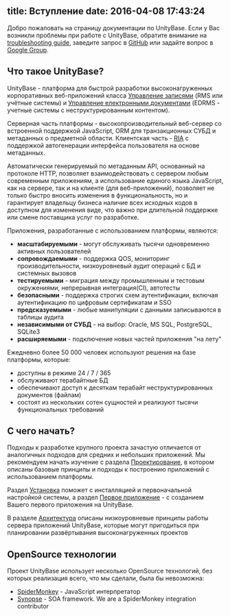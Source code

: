 title: Вступление
date: 2016-04-08 17:43:24
---
Добро пожаловать на страницу документации по UnityBase. Если у Вас возникли проблемы при работе с UnityBase, обратите внимание на  [troubleshooting guide](troubleshooting.html), заведите запрос в [GitHub](https://github.com/unitybasejs/unitybase/issues) или задайте вопрос в [Google Group](https://groups.google.com/group/unitybase).

## Что такое UnityBase?

UnityBase - платформа для быстрой разработки высоконагруженных корпоративных веб-приложений класса [Управление записями](https://en.wikipedia.org/wiki/Records_management) (RMS или учётные системы) и [Управление електронными документами](https://en.wikipedia.org/wiki/Electronic_document_and_records_management_system) (EDRMS - учетные системы с неструктурированным контентом).

Серверная часть платформы - высокопроизводительный веб-сервер со встроенной поддержкой JavaScript, ORM для транзакционных СУБД и метаданных о предметной области. Клиентская часть - [RIA](https://en.wikipedia.org/wiki/Rich_Internet_application) с поддержкой автогенерации интерфейса пользователя на основе метаданных.

Автоматически генерируемый по метаданным API, основанный на протоколе HTTP, позволяет взаимодействовать с сервером любым современным приложениям, а  использование единого языка JavaScript, как на сервере, так и на клиенте (для веб-приложений), позволяет не только быстро вносить изменения в функциональность, но и гарантирует владельцу бизнеса наличие всех исходных кодов в доступном для изменения виде, что важно при длительной поддержке или смене поставщика услуг по разработке.

Приложения, разработанные с использованием платформы, являются:

 - **масштабируемыми** - могут обслуживать тысячи одновременно активных пользователей
 - **сопровождаемыми** - поддержка QOS, мониторинг производительности, низкоуровневый аудит операций с БД и системных вызовов
 - **тестируемыми** - миграция между промышленным и тестовым окружениями, непрерывная интеграция(CI), автотесты
 - **безопасными** - поддержка строгих схем аутентификации, включая аутентификацию по цифровым сертификатам и SSO
 - **предсказуемыми** - любые манипуляции с данными записываются в таблицы аудита
 - **независимыми от СУБД** - на выбор: Oracle, MS SQL, PostgreSQL, SQLite3
 - **расширяемыми** - подключение новых частей приложения "на лету"
 

Ежедневно более 50 000 человек используют решения на базе платформы, которые:

 - доступны в режиме 24 / 7 / 365
 - обслуживают терабайтные БД 
 - обеспечивают доступ к десяткам терабайт неструктурированных документов (файлам)
 - состоят из нескольких сотен сущностей и реализуют тысячи функциональных требований

## С чего начать?
Подходы к разработке крупного проекта зачастую отличается от аналогичных подходов для средних и небольших приложений. Мы рекомендуем начать изучение с раздела [Проектирование](design.html), в котором описаны базовые принципы и подходы к построению приложений с использованием платформы.  

Раздел [Установка](setup.html) поможет с инсталляцией и первоначальной настройкой системы, а раздел [Первое приложение](getting_started.html) - с созданием Вашего первого приложения на UnityBase.

В разделе [Архитектура](architecture.html) описаны низкоуровневые принципы работы сервера приложений UnityBase, которые могут пригодиться при планировании развёртывания высоконагруженных проектов

## OpenSource технологии
Проект UnityBase использует несколько OpenSource технологий, без которых реализация всего, что мы сделали, была бы невозможна:

- [SpiderMonkey](https://developer.mozilla.org/ru/docs/SpiderMonkey) - JavaScript интерпретатор
- [Synopse](http://synopse.info/fossil/wiki/Synopse+OpenSource) - SOA framework. We are a SpiderMonkey integration contributor
